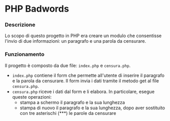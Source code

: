 # PHP Badwords

### Descrizione

Lo scopo di questo progetto in PHP era creare un modulo che consentisse l'invio di due informazioni: un paragrafo e una parola da censurare.

### Funzionamento

Il progetto è composto da due file: `index.php` e `censura.php`.

- `index.php` contiene il form che permette all'utente di inserire il paragrafo e la parola da censurare. Il form invia i dati tramite il metodo get al file `censura.php`.
- `censura.php` riceve i dati dal form e li elabora. In particolare, esegue queste operazioni:
  - stampa a schermo il paragrafo e la sua lunghezza
  - stampa di nuovo il paragrafo e la sua lunghezza, dopo aver sostituito con tre asterischi (\*\*\*) le parole da censurare
